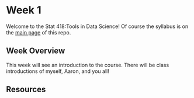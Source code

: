 # Week 1

Welcome to the Stat 418:Tools in Data Science! Of course the syllabus is on the [main page](https://github.com/natelangholz/stat418-tools-in-datascience) of this repo.

## Week Overview

This week will see an introduction to the course. There will be class introductions of myself, Aaron, and you all!
  
## Resources
  
 